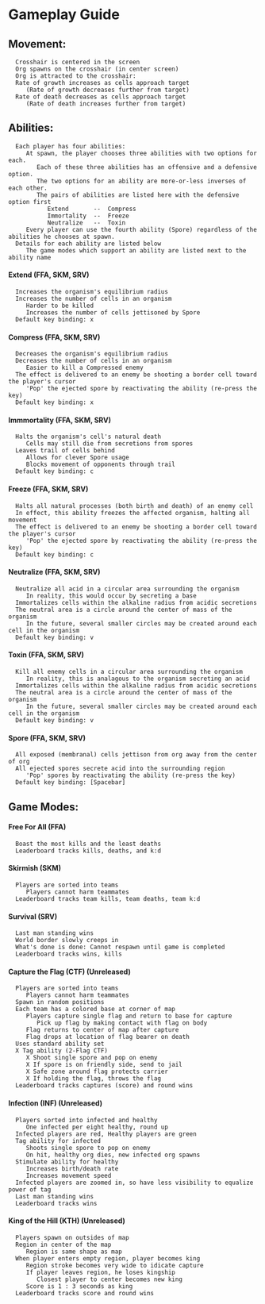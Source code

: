 # Gameplay Guide

## Movement:
      Crosshair is centered in the screen
      Org spawns on the crosshair (in center screen)
      Org is attracted to the crosshair:
      Rate of growth increases as cells approach target
         (Rate of growth decreases further from target)
      Rate of death decreases as cells approach target
         (Rate of death increases further from target)

## Abilities:
      Each player has four abilities:
         At spawn, the player chooses three abilities with two options for each.
            Each of these three abilities has an offensive and a defensive option.
            The two options for an ability are more-or-less inverses of each other.
            The pairs of abilities are listed here with the defensive option first
               Extend       --  Compress
               Immortality  --  Freeze
               Neutralize   --  Toxin
         Every player can use the fourth ability (Spore) regardless of the abilities he chooses at spawn.
      Details for each ability are listed below
         The game modes which support an ability are listed next to the ability name
#### Extend (FFA, SKM, SRV)
      Increases the organism's equilibrium radius
      Increases the number of cells in an organism
         Harder to be killed
         Increases the number of cells jettisoned by Spore
      Default key binding: x
#### Compress (FFA, SKM, SRV)
      Decreases the organism's equilibrium radius
      Decreases the number of cells in an organism
         Easier to kill a Compressed enemy
      The effect is delivered to an enemy be shooting a border cell toward the player's cursor
         'Pop' the ejected spore by reactivating the ability (re-press the key)
      Default key binding: x
#### Immmortality (FFA, SKM, SRV)
      Halts the organism's cell's natural death
         Cells may still die from secretions from spores
      Leaves trail of cells behind
         Allows for clever Spore usage
         Blocks movement of opponents through trail
      Default key binding: c
#### Freeze (FFA, SKM, SRV)
      Halts all natural processes (both birth and death) of an enemy cell
      In effect, this ability freezes the affected organism, halting all movement
      The effect is delivered to an enemy be shooting a border cell toward the player's cursor
         'Pop' the ejected spore by reactivating the ability (re-press the key)
      Default key binding: c
#### Neutralize (FFA, SKM, SRV)
      Neutralize all acid in a circular area surrounding the organism
         In reality, this would occur by secreting a base
      Immortalizes cells within the alkaline radius from acidic secretions
      The neutral area is a circle around the center of mass of the organism
         In the future, several smaller circles may be created around each cell in the organism
      Default key binding: v
#### Toxin (FFA, SKM, SRV)
      Kill all enemy cells in a circular area surrounding the organism
         In reality, this is analagous to the organism secreting an acid
      Immortalizes cells within the alkaline radius from acidic secretions
      The neutral area is a circle around the center of mass of the organism
         In the future, several smaller circles may be created around each cell in the organism
      Default key binding: v
#### Spore (FFA, SKM, SRV)
      All exposed (membranal) cells jettison from org away from the center of org
      All ejected spores secrete acid into the surrounding region
         'Pop' spores by reactivating the ability (re-press the key)
      Default key binding: [Spacebar]

## Game Modes:
#### Free For All (FFA)
      Boast the most kills and the least deaths
      Leaderboard tracks kills, deaths, and k:d
#### Skirmish (SKM)
      Players are sorted into teams
         Players cannot harm teammates
      Leaderboard tracks team kills, team deaths, team k:d
#### Survival (SRV)
      Last man standing wins
      World border slowly creeps in
      What's done is done: Cannot respawn until game is completed
      Leaderboard tracks wins, kills
#### Capture the Flag (CTF) (Unreleased)
      Players are sorted into teams
         Players cannot harm teammates
      Spawn in random positions
      Each team has a colored base at corner of map
         Players capture single flag and return to base for capture
            Pick up flag by making contact with flag on body
         Flag returns to center of map after capture
         Flag drops at location of flag bearer on death
      Uses standard ability set
      X Tag ability (2-Flag CTF)
         X Shoot single spore and pop on enemy
         X If spore is on friendly side, send to jail
         X Safe zone around flag protects carrier
         X If holding the flag, throws the flag
      Leaderboard tracks captures (score) and round wins
#### Infection (INF) (Unreleased)
      Players sorted into infected and healthy
         One infected per eight healthy, round up
      Infected players are red, Healthy players are green
      Tag ability for infected
         Shoots single spore to pop on enemy
         On hit, healthy org dies, new infected org spawns
      Stimulate ability for healthy
         Increases birth/death rate
         Increases movement speed
      Infected players are zoomed in, so have less visibility to equalize power of tag
      Last man standing wins
      Leaderboard tracks wins
#### King of the Hill (KTH) (Unreleased)
      Players spawn on outsides of map
      Region in center of the map
         Region is same shape as map
      When player enters empty region, player becomes king
         Region stroke becomes very wide to idicate capture
         If player leaves region, he loses kingship
            Closest player to center becomes new king
         Score is 1 : 3 seconds as king
      Leaderboard tracks score and round wins
